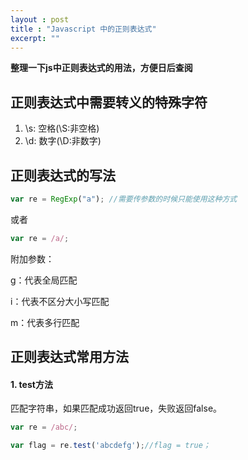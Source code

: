 ```yaml
---
layout : post
title : "Javascript 中的正则表达式"
excerpt: ""
---
```


**整理一下js中正则表达式的用法，方便日后查阅**

## 正则表达式中需要转义的特殊字符

1. \s:	空格(\S:非空格)
2. \d:	数字(\D:非数字)

## 正则表达式的写法

```javascript	
var re = RegExp("a"); //需要传参数的时候只能使用这种方式
```
	
或者	

```javascript
var re = /a/;
```

附加参数：
	
g：代表全局匹配	
	
i：代表不区分大小写匹配	
	
m：代表多行匹配


## 正则表达式常用方法	

#### 1. test方法	

匹配字符串，如果匹配成功返回true，失败返回false。
		

```javascript
var re = /abc/;

var flag = re.test('abcdefg');//flag = true；
```









